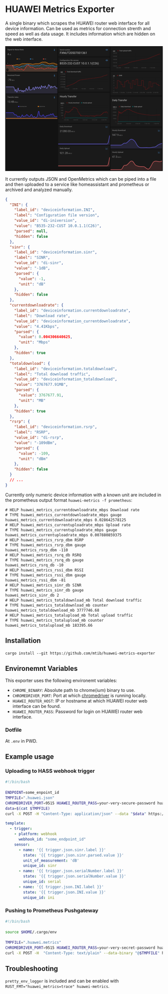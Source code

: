 # HUAWEI Metrics Exporter

A single binary which scrapes the HUAWEI router web interface for all device information. Can be used as metrics for connection strenth and speed as well as data usage. It includes information which are hidden on the web interface.

![](docs/hass_example.png)

It currently outputs JSON and OpenMetrics which can be piped into a file and then uploaded to a service like homeassistant and prometheus or archived and analyzed manually.

```json
{
  "INI": {
    "label_id": "deviceinformation.INI",
    "label": "Configuration file version",
    "value_id": "di-iniversion",
    "value": "B535-232-CUST 10.0.1.1(C26)",
    "parsed": null,
    "hidden": false
  },
  "sinr": {
    "label_id": "deviceinformation.sinr",
    "label": "SINR",
    "value_id": "di-sinr",
    "value": "-1dB",
    "parsed": {
      "value": -1,
      "unit": "dB"
    },
    "hidden": false
  },
  "currentdownloadrate": {
    "label_id": "deviceinformation.currentdownloadrate",
    "label": "Download rate",
    "value_id": "deviceinformation_currentdownloadrate",
    "value": "4.41Kbps",
    "parsed": {
      "value": 0.004306640625,
      "unit": "Mbps"
    },
    "hidden": true
  },
  "totaldownload": {
    "label_id": "deviceinformation.totaldownload",
    "label": "Total download traffic",
    "value_id": "deviceinformation_totaldownload",
    "value": "3767677.91MB",
    "parsed": {
      "value": 3767677.91,
      "unit": "MB"
    },
    "hidden": true
  },
  "rsrp": {
    "label_id": "deviceinformation.rsrp",
    "label": "RSRP",
    "value_id": "di-rsrp",
    "value": "-109dBm",
    "parsed": {
      "value": -109,
      "unit": "dBm"
    },
    "hidden": false
  }
  // ...
}
```

Currently only numeric device information with a known unit are included in the prometheus output format `huawei-metrics -f prometheus`:

```
# HELP huawei_metrics_currentdownloadrate_mbps Download rate
# TYPE huawei_metrics_currentdownloadrate_mbps gauge
huawei_metrics_currentdownloadrate_mbps 0.028642578125
# HELP huawei_metrics_currentuploadrate_mbps Upload rate
# TYPE huawei_metrics_currentuploadrate_mbps gauge
huawei_metrics_currentuploadrate_mbps 0.007880859375
# HELP huawei_metrics_rsrp_dbm RSRP
# TYPE huawei_metrics_rsrp_dbm gauge
huawei_metrics_rsrp_dbm -110
# HELP huawei_metrics_rsrq_db RSRQ
# TYPE huawei_metrics_rsrq_db gauge
huawei_metrics_rsrq_db -10
# HELP huawei_metrics_rssi_dbm RSSI
# TYPE huawei_metrics_rssi_dbm gauge
huawei_metrics_rssi_dbm -81
# HELP huawei_metrics_sinr_db SINR
# TYPE huawei_metrics_sinr_db gauge
huawei_metrics_sinr_db 2
# HELP huawei_metrics_totaldownload_mb Total download traffic
# TYPE huawei_metrics_totaldownload_mb counter
huawei_metrics_totaldownload_mb 3777746.68
# HELP huawei_metrics_totalupload_mb Total upload traffic
# TYPE huawei_metrics_totalupload_mb counter
huawei_metrics_totalupload_mb 183395.66
```

## Installation

`cargo install --git https://github.com/mtib/huawei-metrics-exporter`

## Environemnt Variables

This exporter uses the following environemt variables:

- `CHROME_BINARY`: Absolute path to chrome(ium) binary to use.
- `CHROMEDRIVER_PORT`: Port at which [chromedriver][chromedriver] is running locally.
- `HUAWEI_ROUTER_HOST`: IP or hostname at which HUAWEI router web interface can be found.
- `HUAWEI_ROUTER_PASS`: Password for login on HUAWEI router web interface.

### Dotfile

At `.env` in PWD.

## Example usage

### Uploading to HASS webhook trigger

```sh
#!/bin/bash

ENDPOINT=some_enpoint_id
TMPFILE=".huawei.json"
CHROMEDRIVER_PORT=9515 HUAWEI_ROUTER_PASS=your-very-secure-password huawei-metrics > $TMPFILE
data=$(cat $TMPFILE)
curl -X POST -H "Content-Type: application/json" --data "$data" https://hass.local/api/webhook/$ENDPOINT
```

```yaml
template:
  - trigger:
    - platform: webhook
      webhook_id: "some_endpoint_id"
    sensor:
      - name: '{{ trigger.json.sinr.label }}'
        state: '{{ trigger.json.sinr.parsed.value }}'
        unit_of_measurement: 'dB'
        unique_id: sinr
      - name: '{{ trigger.json.serialNumber.label }}'
        state: '{{ trigger.json.serialNumber.value }}'
        unique_id: serial
      - name: '{{ trigger.json.INI.label }}'
        state: '{{ trigger.json.INI.value }}'
        unique_id: ini
```

### Pushing to Prometheus Pushgateway

```sh
#!/bin/bash

source $HOME/.cargo/env

TMPFILE=".huawei.metrics"
CHROMEDRIVER_PORT=9515 HUAWEI_ROUTER_PASS=your-very-secret-password huawei-metrics -f prometheus > $TMPFILE
curl -X POST -H  "Content-Type: text/plain" --data-binary "@$TMPFILE" https://pushgateway.example.com/metrics/job/huawei_metrics/instance/some_instance_id
```

## Troubleshooting

`pretty_env_logger` is included and can be enabled with `RUST_FMT="huawei_metrics=trace" huawei-metrics`.

[chromedriver]: https://chromedriver.chromium.org/